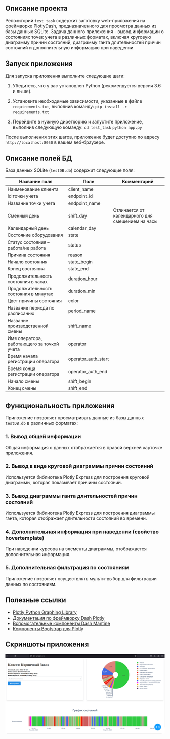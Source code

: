 ## Описание проекта
Репозиторий `test_task` содержит заготовку web-приложения на фреймворке PlotlyDash, предназначенного для просмотра данных из базы данных SQLite. Задача данного приложения - вывод информации о состояниях точек учета в различных форматах, включая круговую диаграмму причин состояний, диаграмму ганта длительностей причин состояний и дополнительную информацию при наведении.

## Запуск приложения
Для запуска приложения выполните следующие шаги:
1. Убедитесь, что у вас установлен Python (рекомендуется версия 3.6 и выше).

2. Установите необходимые зависимости, указанные в файле `requirements.txt`, выполнив команду: `pip install -r requirements.txt`
3. Перейдите в нужную диреткорию и запустите приложение, выполнив следующую команду:
`cd test_task`
`python app.py`


После выполнения этих шагов, приложение будет доступно по адресу `http://localhost:8050` в вашем веб-браузере.

## Описание полей БД
База данных SQLite (`testDB.db`) содержит следующие поля:

| Название поля                 | Поле              | Комментарий                                           |
| ----------------------------- | ----------------- | ----------------------------------------------------- |
| Наименование клиента          | client_name       |                                                       |
| Id точки учета                | endpoint_id       |                                                       |
| Название точки учета         | endpoint_name     |                                                       |
| Сменный день                 | shift_day         | Отличается от календарного дня смещением на часы    |
| Календарный день             | calendar_day      |                                                       |
| Состояние оборудования       | state             |                                                       |
| Статус состояния – работа/не работа | status        |                                                       |
| Причина состояния            | reason            |                                                       |
| Начало состояния             | state_begin       |                                                       |
| Конец состояния              | state_end         |                                                       |
| Продолжительность состояния в часах | duration_hour |                                                       |
| Продолжительность состояния в минутах | duration_min |                                                       |
| Цвет причины состояния       | color             |                                                       |
| Название периода по расписанию | period_name     |                                                       |
| Название производственной смены | shift_name     |                                                       |
| Имя оператора, работающего за точкой учета | operator |                                                       |
| Время начала регистрации оператора | operator_auth_start |                                                 |
| Время конца регистрации оператора | operator_auth_end |                                                     |
| Начало смены                 | shift_begin       |                                                       |
| Конец смены                  | shift_end         |                                                       |

## Функциональность приложения
Приложение позволяет просматривать данные из базы данных `testDB.db` в различных форматах:

### 1. Вывод общей информации
Общая информация о данных отображается в правой верхней карточке приложения.

### 2. Вывод в виде круговой диаграммы причин состояний
Используется библиотека Plotly Express для построения круговой диаграммы, которая показывает причины состояний.

### 3. Вывод диаграммы ганта длительностей причин состояний
Используется библиотека Plotly Express для построения диаграммы ганта, которая отображает длительности состояний во времени.

### 4. Дополнительная информация при наведении (свойство hovertemplate)
При наведении курсора на элементы диаграммы, отображается дополнительная информация.

### 5. Дополнительная фильтрация по состояниям
Приложение позволяет осуществлять мульти-выбор для фильтрации данных по состояниям.

## Полезные ссылки
- [Plotly Python Graphing Library](https://plotly.com/python/)
- [Документация по фреймворку Dash Plotly](https://dash.plotly.com/)
- [Вспомогательные компоненты Dash Mantine](https://www.dash-mantine-components.com/)
- [Компоненты Bootstrap для Plotly](https://dash-bootstrap-components.opensource.faculty.ai/docs/quickstart/)

## Скриншоты приложения
![Скриншот 1](screenshots/Screenshot1.png)



